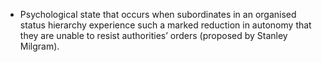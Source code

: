 - Psychological state that occurs when subordinates in an organised status hierarchy experience such a marked reduction in autonomy that they are unable to resist authorities’ orders (proposed by Stanley Milgram).